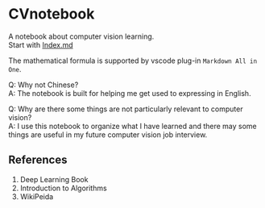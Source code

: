 # CVnotebook

A notebook about computer vision learning.  
Start with [Index.md](./Index.md)

The mathematical formula is supported by vscode plug-in `Markdown All in One`.

Q: Why not Chinese?  
A: The notebook is built for helping me get used to expressing in English.

Q: Why are there some things are not particularly relevant to computer vision?  
A: I use this notebook to organize what I have learned and there may some things are useful in my future computer vision job interview.

## References

1. Deep Learning Book
2. Introduction to Algorithms
3. WikiPeida
